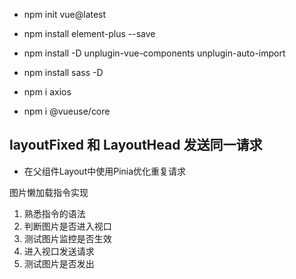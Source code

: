 - npm init vue@latest

- npm install element-plus --save

- npm install -D unplugin-vue-components unplugin-auto-import

- npm install sass -D

- npm i axios

- npm i @vueuse/core


## layoutFixed 和 LayoutHead 发送同一请求
- 在父组件Layout中使用Pinia优化重复请求


图片懒加载指令实现
1. 熟悉指令的语法
2. 判断图片是否进入视口
3. 测试图片监控是否生效
4. 进入视口发送请求
5. 测试图片是否发出